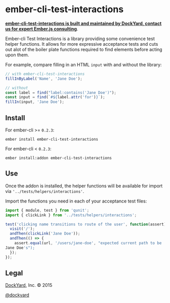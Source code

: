 # ember-cli-test-interactions

**[ember-cli-test-interactions is built and maintained by DockYard, contact us for expert Ember.js consulting](https://dockyard.com/ember-consulting)**.

Ember-cli Test Interactions is a library providing some convenience test
helper functions. It allows for more expressive acceptance tests and
cuts out alot of the boiler plate functions required to find elements
before acting upon them.

For example, compare filling in an HTML `input` with and without the
library:

```javascript
// with ember-cli-test-interactions
fillInByLabel('Name', 'Jane Doe');

// without
const label = find("label:contains('Jane Doe')");
const input = find(`#${label.attr('for')}`);
fillIn(input, 'Jane Doe');
```

## Install
For ember-cli >= `0.2.3`:
```shell
ember install ember-cli-test-interactions
```

For ember-cli < `0.2.3`:
```shell
ember install:addon ember-cli-test-interactions
```

## Use
Once the addon is installed, the helper functions will be available for
import via `'../tests/helpers/interactions'`.

Import the functions you need in each of your acceptance test files:

```javascript
import { module, test } from 'qunit';
import { clickLink } from '../tests/helpers/interactions';

test('clicking name transitions to route of the user', function(assert) {
  visit('/');
  andThen(clickLink('Jane Doe'));
  andThen(() => {
    assert.equal(url, '/users/jane-doe', "expected current path to be
Jane Doe's");
  });
});
```

## Legal ##
[DockYard](http://dockyard.com/ember-consulting), Inc. &copy; 2015

[@dockyard](http://twitter.com/dockyard)
